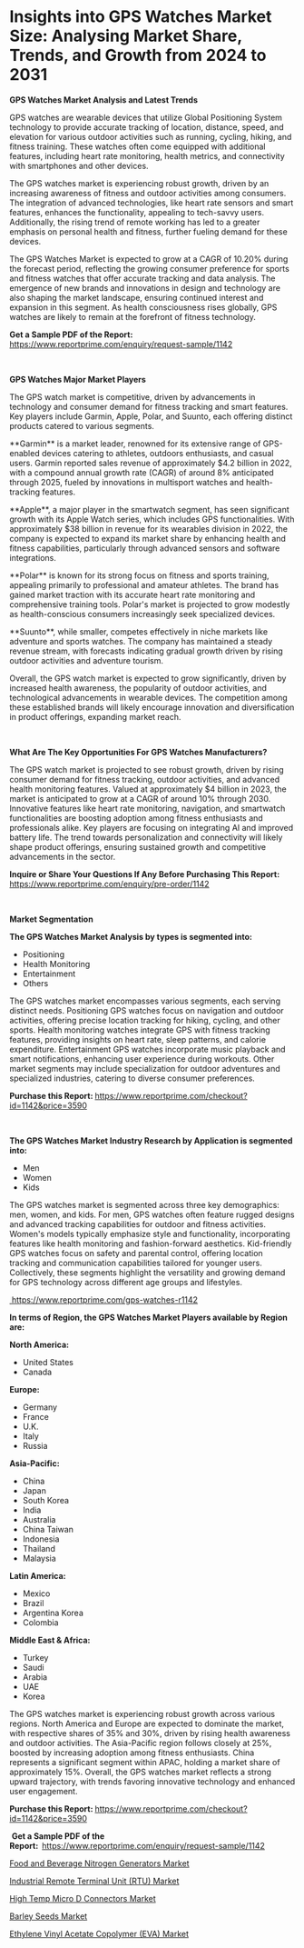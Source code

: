 <p><h1>Insights into GPS Watches Market Size: Analysing Market Share, Trends, and Growth from 2024 to 2031</h1></p><p><strong>GPS Watches Market Analysis and Latest Trends</strong></p>
<p><p>GPS watches are wearable devices that utilize Global Positioning System technology to provide accurate tracking of location, distance, speed, and elevation for various outdoor activities such as running, cycling, hiking, and fitness training. These watches often come equipped with additional features, including heart rate monitoring, health metrics, and connectivity with smartphones and other devices.</p><p>The GPS watches market is experiencing robust growth, driven by an increasing awareness of fitness and outdoor activities among consumers. The integration of advanced technologies, like heart rate sensors and smart features, enhances the functionality, appealing to tech-savvy users. Additionally, the rising trend of remote working has led to a greater emphasis on personal health and fitness, further fueling demand for these devices.</p><p>The GPS Watches Market is expected to grow at a CAGR of 10.20% during the forecast period, reflecting the growing consumer preference for sports and fitness watches that offer accurate tracking and data analysis. The emergence of new brands and innovations in design and technology are also shaping the market landscape, ensuring continued interest and expansion in this segment. As health consciousness rises globally, GPS watches are likely to remain at the forefront of fitness technology.</p></p>
<p><strong>Get a Sample PDF of the Report:&nbsp;</strong> <a href="https://www.reportprime.com/enquiry/request-sample/1142?utm_campaign=9&utm_medium=2&utm_source=Github&utm_content=ia&utm_term=28102024&utm_id=gps-watches">https://www.reportprime.com/enquiry/request-sample/1142</a></p>
<p>&nbsp;</p>
<p><strong>GPS Watches Major Market Players</strong></p>
<p><p>The GPS watch market is competitive, driven by advancements in technology and consumer demand for fitness tracking and smart features. Key players include Garmin, Apple, Polar, and Suunto, each offering distinct products catered to various segments.</p><p>**Garmin** is a market leader, renowned for its extensive range of GPS-enabled devices catering to athletes, outdoors enthusiasts, and casual users. Garmin reported sales revenue of approximately $4.2 billion in 2022, with a compound annual growth rate (CAGR) of around 8% anticipated through 2025, fueled by innovations in multisport watches and health-tracking features.</p><p>**Apple**, a major player in the smartwatch segment, has seen significant growth with its Apple Watch series, which includes GPS functionalities. With approximately $38 billion in revenue for its wearables division in 2022, the company is expected to expand its market share by enhancing health and fitness capabilities, particularly through advanced sensors and software integrations.</p><p>**Polar** is known for its strong focus on fitness and sports training, appealing primarily to professional and amateur athletes. The brand has gained market traction with its accurate heart rate monitoring and comprehensive training tools. Polar's market is projected to grow modestly as health-conscious consumers increasingly seek specialized devices.</p><p>**Suunto**, while smaller, competes effectively in niche markets like adventure and sports watches. The company has maintained a steady revenue stream, with forecasts indicating gradual growth driven by rising outdoor activities and adventure tourism.</p><p>Overall, the GPS watch market is expected to grow significantly, driven by increased health awareness, the popularity of outdoor activities, and technological advancements in wearable devices. The competition among these established brands will likely encourage innovation and diversification in product offerings, expanding market reach.</p></p>
<p>&nbsp;</p>
<p><strong>What Are The Key Opportunities For GPS Watches Manufacturers?</strong></p>
<p><p>The GPS watch market is projected to see robust growth, driven by rising consumer demand for fitness tracking, outdoor activities, and advanced health monitoring features. Valued at approximately $4 billion in 2023, the market is anticipated to grow at a CAGR of around 10% through 2030. Innovative features like heart rate monitoring, navigation, and smartwatch functionalities are boosting adoption among fitness enthusiasts and professionals alike. Key players are focusing on integrating AI and improved battery life. The trend towards personalization and connectivity will likely shape product offerings, ensuring sustained growth and competitive advancements in the sector.</p></p>
<p><strong>Inquire or Share Your Questions If Any Before Purchasing This Report:</strong> <a href="https://www.reportprime.com/enquiry/pre-order/1142?utm_campaign=9&utm_medium=2&utm_source=Github&utm_content=ia&utm_term=28102024&utm_id=gps-watches">https://www.reportprime.com/enquiry/pre-order/1142</a></p>
<p>&nbsp;</p>
<p><strong>Market Segmentation</strong></p>
<p><strong>The GPS Watches Market Analysis by types is segmented into:</strong></p>
<p><ul><li>Positioning</li><li>Health Monitoring</li><li>Entertainment</li><li>Others</li></ul></p>
<p><p>The GPS watches market encompasses various segments, each serving distinct needs. Positioning GPS watches focus on navigation and outdoor activities, offering precise location tracking for hiking, cycling, and other sports. Health monitoring watches integrate GPS with fitness tracking features, providing insights on heart rate, sleep patterns, and calorie expenditure. Entertainment GPS watches incorporate music playback and smart notifications, enhancing user experience during workouts. Other market segments may include specialization for outdoor adventures and specialized industries, catering to diverse consumer preferences.</p></p>
<p><strong>Purchase this Report:&nbsp;</strong><a href="https://www.reportprime.com/checkout?id=1142&price=3590&utm_campaign=9&utm_medium=2&utm_source=Github&utm_content=ia&utm_term=28102024&utm_id=gps-watches">https://www.reportprime.com/checkout?id=1142&price=3590</a></p>
<p>&nbsp;</p>
<p><strong>The GPS Watches Market Industry Research by Application is segmented into:</strong></p>
<p><ul><li>Men</li><li>Women</li><li>Kids</li></ul></p>
<p><p>The GPS watches market is segmented across three key demographics: men, women, and kids. For men, GPS watches often feature rugged designs and advanced tracking capabilities for outdoor and fitness activities. Women's models typically emphasize style and functionality, incorporating features like health monitoring and fashion-forward aesthetics. Kid-friendly GPS watches focus on safety and parental control, offering location tracking and communication capabilities tailored for younger users. Collectively, these segments highlight the versatility and growing demand for GPS technology across different age groups and lifestyles.</p></p>
<p><a href="https://www.reportprime.com/gps-watches-r1142?utm_campaign=9&utm_medium=2&utm_source=Github&utm_content=ia&utm_term=28102024&utm_id=gps-watches">&nbsp;https://www.reportprime.com/gps-watches-r1142</a></p>
<p><strong>In terms of Region, the GPS Watches Market Players available by Region are:</strong></p>
<p>
    <p> <strong> North America: </strong>
        <ul>
            <li>United States</li>
            <li>Canada</li>
        </ul>
        </p> 
    <p> <strong> Europe: </strong>
        <ul>
            <li>Germany</li>
            <li>France</li>
            <li>U.K.</li>
            <li>Italy</li>
            <li>Russia</li>
        </ul>
        </p> 
    <p> <strong> Asia-Pacific: </strong>
        <ul>
            <li>China</li>
            <li>Japan</li>
            <li>South Korea</li>
            <li>India</li>
            <li>Australia</li>
            <li>China Taiwan</li>
            <li>Indonesia</li>
            <li>Thailand</li>
            <li>Malaysia</li>
        </ul>
        </p> 
    <p> <strong> Latin America: </strong>
        <ul>
            <li>Mexico</li>
            <li>Brazil</li>
            <li>Argentina Korea</li>
            <li>Colombia</li>
        </ul>
        </p> 
    <p> <strong> Middle East & Africa: </strong>
        <ul>
            <li>Turkey</li>
            <li>Saudi</li>
            <li>Arabia</li>
            <li>UAE</li>
            <li>Korea</li>
        </ul>
    </p>
    </p>
<p><p>The GPS watches market is experiencing robust growth across various regions. North America and Europe are expected to dominate the market, with respective shares of 35% and 30%, driven by rising health awareness and outdoor activities. The Asia-Pacific region follows closely at 25%, boosted by increasing adoption among fitness enthusiasts. China represents a significant segment within APAC, holding a market share of approximately 15%. Overall, the GPS watches market reflects a strong upward trajectory, with trends favoring innovative technology and enhanced user engagement.</p></p>
<p><strong>Purchase this Report: </strong><a href="https://www.reportprime.com/checkout?id=1142&price=3590&utm_campaign=9&utm_medium=2&utm_source=Github&utm_content=ia&utm_term=28102024&utm_id=gps-watches">https://www.reportprime.com/checkout?id=1142&price=3590</a></p>
<p>&nbsp;<strong>Get a Sample PDF of the Report:&nbsp;&nbsp;</strong><a href="https://www.reportprime.com/enquiry/request-sample/1142?utm_campaign=9&utm_medium=2&utm_source=Github&utm_content=ia&utm_term=28102024&utm_id=gps-watches">https://www.reportprime.com/enquiry/request-sample/1142</a></p>
<p><strong></strong></p>
<p><p><a href="https://issuu.com/reportprime-2/docs/food-and-beverage-nitrogen-generato_a4c3611b28dea9?utm_campaign=9&utm_medium=2&utm_source=Github&utm_content=ia&utm_term=28102024&utm_id=gps-watches">Food and Beverage Nitrogen Generators Market</a></p><p><a href="https://issuu.com/reportprime-2/docs/industrial-remote-terminal-unit-rtu_d899458d46cdb8?utm_campaign=9&utm_medium=2&utm_source=Github&utm_content=ia&utm_term=28102024&utm_id=gps-watches">Industrial Remote Terminal Unit (RTU) Market</a></p><p><a href="https://github.com/Annahawkins697/Market-Research-Report-List-1/blob/main/high-temp-micro-d-connectors-market.md?utm_campaign=9&utm_medium=2&utm_source=Github&utm_content=ia&utm_term=28102024&utm_id=gps-watches">High Temp Micro D Connectors Market</a></p><p><a href="https://www.linkedin.com/pulse/strategic-forecast-barley-seeds-market-growth-trends-size-3acze?utm_campaign=9&utm_medium=2&utm_source=Github&utm_content=ia&utm_term=28102024&utm_id=gps-watches">Barley Seeds Market</a></p><p><a href="https://www.linkedin.com/pulse/ethylene-vinyl-acetate-copolymer-eva-market-global-insights-wukge?utm_campaign=9&utm_medium=2&utm_source=Github&utm_content=ia&utm_term=28102024&utm_id=gps-watches">Ethylene Vinyl Acetate Copolymer (EVA) Market</a></p></p>